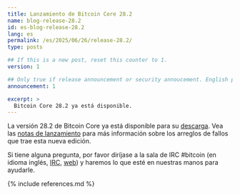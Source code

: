 ```yaml
---
title: Lanzamiento de Bitcoin Core 28.2
name: blog-release-28.2
id: es-blog-release-28.2
lang: es
permalink: /es/2025/06/26/release-28.2/
type: posts

## If this is a new post, reset this counter to 1.
version: 1

## Only true if release announcement or security annoucement. English posts only
announcement: 1

excerpt: >
  Bitcoin Core 28.2 ya está disponible.
---
```

La versión 28.2 de Bitcoin Core ya está disponible para su [descarga][download
page]. Vea las [notas de lanzamiento][] para más información sobre los arreglos de fallos que trae esta nueva edición.

Si tiene alguna pregunta, por favor diríjase a la sala de IRC #bitcoin
(en idioma inglés, [IRC][irc], [web][web irc]) y haremos lo que esté
en nuestras manos para ayudarle.

[notas de lanzamiento]: /es/releases/28.2/
[IRC]: irc://irc.libera.chat/bitcoin
[web irc]: https://web.libera.chat/#bitcoin
[download page]: /es/download

{% include references.md %}
